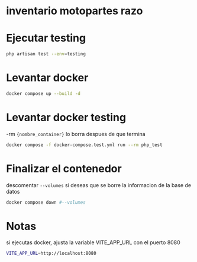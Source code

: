 # inventario motopartes razo


# Ejecutar testing
```bash
php artisan test --env=testing
```

# Levantar docker
```bash
docker compose up --build -d
```

# Levantar docker testing
-rm `{nombre_container}` lo borra despues de que termina
```bash
docker compose -f docker-compose.test.yml run --rm php_test
```

# Finalizar el contenedor 
descomentar `--volumes` si deseas que se borre la informacion de la base de datos

```bash
docker compose down #--volumes
```

# Notas
si ejecutas docker, ajusta la variable VITE_APP_URL con el puerto 8080
```bash
VITE_APP_URL=http://localhost:8080
```
